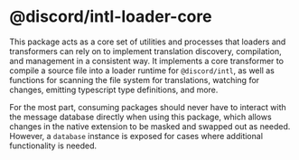 # @discord/intl-loader-core

This package acts as a core set of utilities and processes that loaders and transformers can rely on to implement translation discovery, compilation, and management in a consistent way. It implements a core transformer to compile a source file into a loader runtime for `@discord/intl`, as well as functions for scanning the file system for translations, watching for changes, emitting typescript type definitions, and more.

For the most part, consuming packages should never have to interact with the message database directly when using this package, which allows changes in the native extension to be masked and swapped out as needed. However, a `database` instance is exposed for cases where additional functionality is needed.
